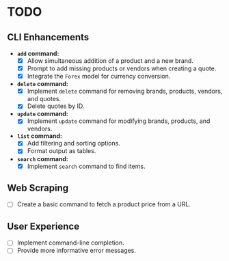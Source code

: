 # TODO

## CLI Enhancements

- **`add` command:**
  - [x] Allow simultaneous addition of a product and a new brand.
  - [x] Prompt to add missing products or vendors when creating a quote.
  - [x] Integrate the `Forex` model for currency conversion.
- **`delete` command:**
  - [x] Implement `delete` command for removing brands, products, vendors, and quotes.
  - [x] Delete quotes by ID.
- **`update` command:**
  - [x] Implement `update` command for modifying brands, products, and vendors.
- **`list` command:**
  - [x] Add filtering and sorting options.
  - [x] Format output as tables.
- **`search` command:**
  - [x] Implement `search` command to find items.

## Web Scraping

- [ ] Create a basic command to fetch a product price from a URL.

## User Experience

- [ ] Implement command-line completion.
- [ ] Provide more informative error messages.